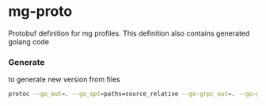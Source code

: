# mg-proto
Protobuf definition for mg profiles. This definition also contains generated golang code

### Generate
to generate new version from files
```bash
protoc --go_out=. --go_opt=paths=source_relative --go-grpc_out=. --go-grpc_opt=paths=source_relative proto/profile.proto
```